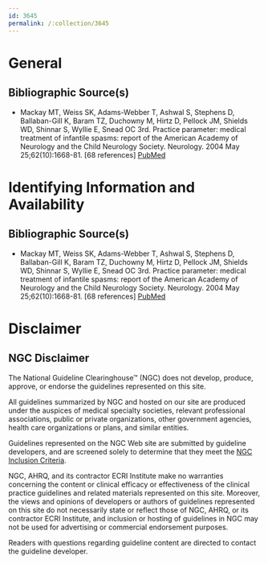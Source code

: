 ```yaml
---
id: 3645
permalink: /:collection/3645
---
```


# General

## Bibliographic Source(s)

- Mackay MT, Weiss SK, Adams-Webber T, Ashwal S, Stephens D, Ballaban-Gill K, Baram TZ, Duchowny M, Hirtz D, Pellock JM, Shields WD, Shinnar S, Wyllie E, Snead OC 3rd. Practice parameter: medical treatment of infantile spasms: report of the American Academy of Neurology and the Child Neurology Society. Neurology. 2004 May 25;62(10):1668-81. [68 references] [ PubMed ](http://www.ncbi.nlm.nih.gov/entrez/query.fcgi?cmd=Retrieve&db=pubmed&dopt=Abstract&list_uids=15159460)

# Identifying Information and Availability

## Bibliographic Source(s)

- Mackay MT, Weiss SK, Adams-Webber T, Ashwal S, Stephens D, Ballaban-Gill K, Baram TZ, Duchowny M, Hirtz D, Pellock JM, Shields WD, Shinnar S, Wyllie E, Snead OC 3rd. Practice parameter: medical treatment of infantile spasms: report of the American Academy of Neurology and the Child Neurology Society. Neurology. 2004 May 25;62(10):1668-81. [68 references] [ PubMed ](http://www.ncbi.nlm.nih.gov/entrez/query.fcgi?cmd=Retrieve&db=pubmed&dopt=Abstract&list_uids=15159460)

# Disclaimer

## NGC Disclaimer

The National Guideline Clearinghouse™ (NGC) does not develop, produce, approve, or endorse the guidelines represented on this site.

All guidelines summarized by NGC and hosted on our site are produced under the auspices of medical specialty societies, relevant professional associations, public or private organizations, other government agencies, health care organizations or plans, and similar entities.

Guidelines represented on the NGC Web site are submitted by guideline developers, and are screened solely to determine that they meet the [NGC Inclusion Criteria](/help-and-about/summaries/inclusion-criteria).

NGC, AHRQ, and its contractor ECRI Institute make no warranties concerning the content or clinical efficacy or effectiveness of the clinical practice guidelines and related materials represented on this site. Moreover, the views and opinions of developers or authors of guidelines represented on this site do not necessarily state or reflect those of NGC, AHRQ, or its contractor ECRI Institute, and inclusion or hosting of guidelines in NGC may not be used for advertising or commercial endorsement purposes.

Readers with questions regarding guideline content are directed to contact the guideline developer.

